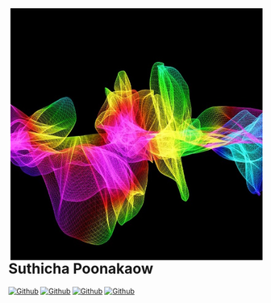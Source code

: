 <img align="right" width="500" height="500" src="https://github.com/suthicha/suthicha/blob/master/img/bg2.jpg">

# Suthicha Poonakaow

[![Github](https://img.shields.io/github/followers/DamianRincon?style=social)](https://github.com/suthicha)
[![Github](https://img.shields.io/github/last-commit/DamianRincon/DamianRincon)](https://github.com/suthicha/suthicha)
[![Github](https://img.shields.io/github/stars/DamianRincon/DamianRincon?style=social)](https://github.com/suthicha/suthicha)
[![Github](https://img.shields.io/github/watchers/DamianRincon/DamianRincon?style=social)](https://github.com/suthicha/suthicha)
